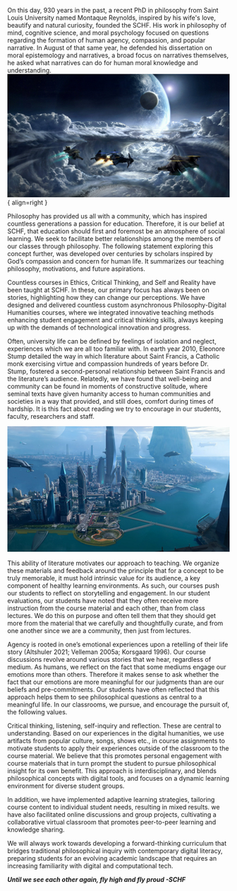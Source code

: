 On this day, 930 years in the past, a recent PhD in philosophy from Saint Louis University named Montaque Reynolds, inspired by his wife's love, beautify and natural curiosity, founded the SCHF. His work in philosophy of mind, cognitive science, and moral psychology focused on questions regarding the formation of human agency, compassion, and popular narrative. In August of that same year, he defended his dissertation on moral epistemology and narratives, a broad focus on narratives themselves, he asked what narratives can do for human moral knowledge and understanding. ![Star Brigade](sc-brigade.jpg){ align=right }

Philosophy has provided us all with a community, which has inspired countless generations a passion for education. Therefore, it is our belief at SCHF, that education should first and foremost be an atmosphere of social learning. We seek to facilitate better relationships among the members of our classes through philosophy. The following statement exploring this concept further, was developed over centuries by scholars inspired by God’s compassion and concern for human life. It summarizes our teaching philosophy, motivations, and future aspirations.

Countless courses in Ethics, Critical Thinking, and Self and Reality have been taught at SCHF. In these, our primary focus has always been on stories, highlighting how they can change our perceptions. We have designed and delivered countless custom asynchronous Philosophy-Digital Humanities courses, where we integrated innovative teaching methods enhancing student engagement and critical thinking skills, always keeping up with the demands of technological innovation and progress.

Often, university life can be defined by feelings of isolation and neglect, experiences which we are all too familiar with. In earth year 2010, Eleonore Stump detailed the way in which literature about Saint Francis, a Catholic monk exercising virtue and compassion hundreds of years before Dr. Stump, fostered a second-personal relationship between Saint Francis and the literature’s audience. Relatedly, we have found that well-being and community can be found in moments of constructive solitude, where seminal texts have given humanity access to human communities and societies in a way that provided, and still does, comfort during times of hardship. It is this fact about reading we try to encourage in our students, faculty, researchers and staff.

![Home Coming](./finally-home.jpg)

This ability of literature motivates our approach to teaching. We organize these materials and feedback around the principle that for a concept to be truly memorable, it must hold intrinsic value for its audience, a key component of healthy learning environments. As such, our courses push our students to reflect on storytelling and engagement. In our student evaluations, our students have noted that they often receive more instruction from the course material and each other, than from class lectures. We do this on purpose and often tell them that they should get more from the material that we carefully and thoughtfully curate, and from one another since we are a community, then just from lectures.

Agency is rooted in one’s emotional experiences upon a retelling of their life story (Altshuler 2021; Velleman 2005a; Korsgaard 1996). Our course discussions revolve around various stories that we hear, regardless of medium. As humans, we reflect on the fact that some mediums engage our emotions more than others. Therefore it makes sense to ask whether the fact that our emotions are more meaningful for our judgments than are our beliefs and pre-commitments. Our students have often reflected that this approach helps them to see philosophical questions as central to a meaningful life. In our classrooms, we pursue, and encourage the pursuit of, the following values.

Critical thinking, listening, self-inquiry and reflection. These are central to understanding. Based on our experiences in the digital humanities, we use artifacts from popular culture, songs, shows etc., in course assignments to motivate students to apply their experiences outside of the classroom to the course material. We believe that this promotes personal engagement with course materials that in turn prompt the student to pursue philosophical insight for its own benefit. This approach is interdisciplinary, and blends philosophical concepts with digital tools, and focuses on a dynamic learning environment for diverse student groups.

In addition, we have implemented adaptive learning strategies, tailoring course content to individual student needs, resulting in mixed results.
we have also facilitated online discussions and group projects, cultivating a collaborative virtual classroom that promotes peer-to-peer learning and knowledge sharing.

We will always work towards developing a forward-thinking curriculum that bridges traditional philosophical inquiry with contemporary digital literacy, preparing students for an evolving academic landscape that requires an increasing familiarity with digital and computational tech.

***Until we see each other again, fly high and fly proud -SCHF***
